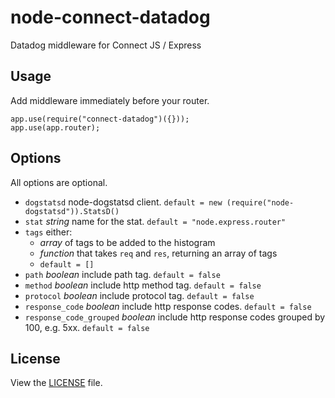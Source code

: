 # node-connect-datadog

Datadog middleware for Connect JS / Express


## Usage

Add middleware immediately before your router.

	app.use(require("connect-datadog")({}));
	app.use(app.router);

## Options

All options are optional.

* `dogstatsd` node-dogstatsd client. `default = new (require("node-dogstatsd")).StatsD()`
* `stat` *string* name for the stat. `default = "node.express.router"`
* `tags` either:
	* *array* of tags to be added to the histogram
	* *function* that takes `req` and `res`, returning an array of tags
	* `default = []`
* `path` *boolean* include path tag. `default = false`
* `method` *boolean* include http method tag. `default = false`
* `protocol` *boolean* include protocol tag. `default = false`
* `response_code` *boolean* include http response codes. `default = false`
* `response_code_grouped` *boolean* include http response codes grouped by 100, e.g. 5xx. `default = false`

## License

View the [LICENSE](https://github.com/AppPress/node-connect-datadog/blob/master/LICENSE) file.

